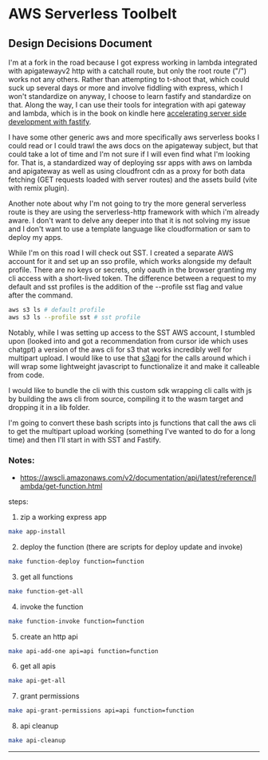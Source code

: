 # AWS Serverless Toolbelt

## Design Decisions Document

I'm at a fork in the road because I got express working in lambda integrated with apigatewayv2 http with a catchall route, but only the root route ("/") works not any others. Rather than attempting to t-shoot that, which could suck up several days or more and involve fiddling with express, which I won't standardize on anyway, I choose to learn fastify and standardize on that. Along the way, I can use their tools for integration with api gateway and lambda, which is in the book on kindle here [accelerating server side development with fastify](https://read.amazon.com/?asin=B0B2PR8RQY&ref_=kwl_kr_iv_rec_16).

I have some other generic aws and more specifically aws serverless books I could read or I could trawl the aws docs on the apigateway subject, but that could take a lot of time and I'm not sure if I will even find what I'm looking for. That is, a standardized way of deploying ssr apps with aws on lambda and apigateway as well as using cloudfront cdn as a proxy for both data fetching (GET requests loaded with server routes) and the assets build (vite with remix plugin).

Another note about why I'm not going to try the more general serverless route is they are using the serverless-http framework with which i'm already aware. I don't want to delve any deeper into that it is not solving my issue and I don't want to use a template language like cloudformation or sam to deploy my apps.

While I'm on this road I will check out SST. I created a separate AWS account for it and set up an sso profile, which works alongside my default profile. There are no keys or secrets, only oauth in the browser granting my cli access with a short-lived token. The difference between a request to my default and sst profiles is the addition of the --profile sst flag and value after the command.

```sh
aws s3 ls # default profile
aws s3 ls --profile sst # sst profile
```

Notably, while I was setting up access to the SST AWS account, I stumbled upon (looked into and got a recommendation from cursor ide which uses chatgpt) a version of the aws cli for s3 that works incredibly well for multipart upload. I would like to use that [s3api](https://awscli.amazonaws.com/v2/documentation/api/latest/reference/s3api/index.html#cli-aws-s3api) for the calls around which i will wrap some lightweight javascript to functionalize it and make it calleable from code.

I would like to bundle the cli with this custom sdk wrapping cli calls with js by building the aws cli from source, compiling it to the wasm target and dropping it in a lib folder.

I'm going to convert these bash scripts into js functions that call the aws cli to get the multipart upload working (something I've wanted to do for a long time) and then I'll start in with SST and Fastify.

### Notes:

- https://awscli.amazonaws.com/v2/documentation/api/latest/reference/lambda/get-function.html

steps:

1. zip a working express app

```sh
make app-install
```

2. deploy the function (there are scripts for deploy update and invoke)

```sh
make function-deploy function=function
```

3. get all functions

```sh
make function-get-all
```

4. invoke the function

```sh
make function-invoke function=function
```

5. create an http api

```sh
make api-add-one api=api function=function
```

6. get all apis

```sh
make api-get-all
```

7. grant permissions

```sh
make api-grant-permissions api=api function=function
```

8. api cleanup

```sh
make api-cleanup
```

---
